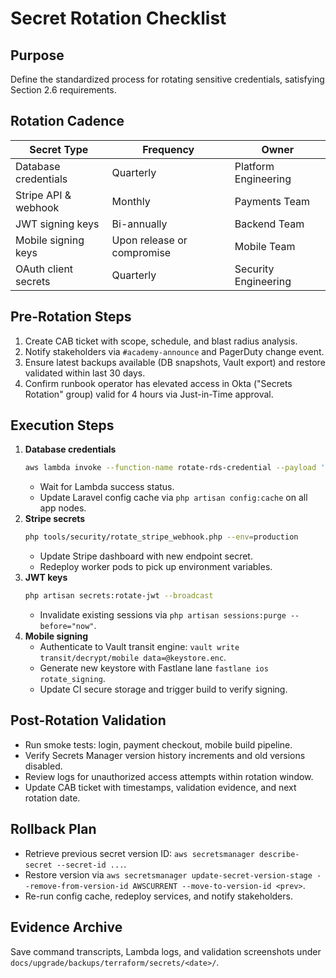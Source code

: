 # Secret Rotation Checklist

## Purpose
Define the standardized process for rotating sensitive credentials, satisfying Section 2.6 requirements.

## Rotation Cadence
| Secret Type | Frequency | Owner |
| --- | --- | --- |
| Database credentials | Quarterly | Platform Engineering |
| Stripe API & webhook | Monthly | Payments Team |
| JWT signing keys | Bi-annually | Backend Team |
| Mobile signing keys | Upon release or compromise | Mobile Team |
| OAuth client secrets | Quarterly | Security Engineering |

## Pre-Rotation Steps
1. Create CAB ticket with scope, schedule, and blast radius analysis.
2. Notify stakeholders via `#academy-announce` and PagerDuty change event.
3. Ensure latest backups available (DB snapshots, Vault export) and restore validated within last 30 days.
4. Confirm runbook operator has elevated access in Okta ("Secrets Rotation" group) valid for 4 hours via Just-in-Time approval.

## Execution Steps
1. **Database credentials**
   ```bash
   aws lambda invoke --function-name rotate-rds-credential --payload '{"cluster":"academy-prod"}' response.json
   ```
   - Wait for Lambda success status.
   - Update Laravel config cache via `php artisan config:cache` on all app nodes.
2. **Stripe secrets**
   ```bash
   php tools/security/rotate_stripe_webhook.php --env=production
   ```
   - Update Stripe dashboard with new endpoint secret.
   - Redeploy worker pods to pick up environment variables.
3. **JWT keys**
   ```bash
   php artisan secrets:rotate-jwt --broadcast
   ```
   - Invalidate existing sessions via `php artisan sessions:purge --before="now"`.
4. **Mobile signing**
   - Authenticate to Vault transit engine: `vault write transit/decrypt/mobile data=@keystore.enc`.
   - Generate new keystore with Fastlane lane `fastlane ios rotate_signing`.
   - Update CI secure storage and trigger build to verify signing.

## Post-Rotation Validation
- Run smoke tests: login, payment checkout, mobile build pipeline.
- Verify Secrets Manager version history increments and old versions disabled.
- Review logs for unauthorized access attempts within rotation window.
- Update CAB ticket with timestamps, validation evidence, and next rotation date.

## Rollback Plan
- Retrieve previous secret version ID: `aws secretsmanager describe-secret --secret-id ...`.
- Restore version via `aws secretsmanager update-secret-version-stage --remove-from-version-id AWSCURRENT --move-to-version-id <prev>`.
- Re-run config cache, redeploy services, and notify stakeholders.

## Evidence Archive
Save command transcripts, Lambda logs, and validation screenshots under `docs/upgrade/backups/terraform/secrets/<date>/`.
